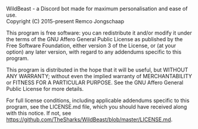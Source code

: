 WildBeast - a Discord bot made for maximum personalisation and ease of use.  
Copyright (C) 2015-present Remco Jongschaap

This program is free software: you can redistribute it and/or modify
it under the terms of the GNU Affero General Public License as
published by the Free Software Foundation, either version 3 of the
License, or (at your option) any later version, with regard to any addendums specific to this program.

This program is distributed in the hope that it will be useful,
but WITHOUT ANY WARRANTY; without even the implied warranty of
MERCHANTABILITY or FITNESS FOR A PARTICULAR PURPOSE. See the
GNU Affero General Public License for more details.

For full license conditions, including applicable addendums specific to this program, see the LICENSE.md file, which you should have received along with this notice. If not, see https://github.com/TheSharks/WildBeast/blob/master/LICENSE.md.

